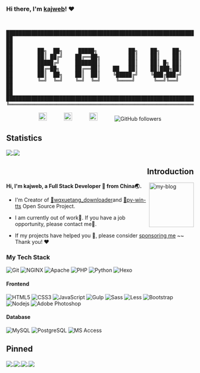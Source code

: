 ### Hi there, I'm [kajweb](https://iwwee.com)! ❤️ 
<br>
<pre align="center">
██████████████████████████████████████████████████████████████████████████████████████████═╗
██                                                                                      ██ ║
██                                                                                      ██ ║
██        ██╗  ██╗     █████╗          ██╗    ██╗    ██╗    ███████╗    ██████╗         ██ ║
██        ██║ ██╔╝    ██╔══██╗         ██║    ██║    ██║    ██╔════╝    ██╔══██╗        ██ ║
██        █████╔╝     ███████║         ██║    ██║ █╗ ██║    █████╗      ██████╔╝        ██ ║
██        ██╔═██╗     ██╔══██║    ██   ██║    ██║███╗██║    ██╔══╝      ██╔══██╗        ██ ║
██        ██║  ██╗    ██║  ██║    ╚█████╔╝    ╚███╔███╔╝    ███████╗    ██████╔╝        ██ ║
██        ╚═╝  ╚═╝    ╚═╝  ╚═╝     ╚════╝      ╚══╝╚══╝     ╚══════╝    ╚═════╝         ██ ║
██                                                                                      ██ ║
██                                                                                      ██ ║
██████████████████████████████████████████████████████████████████████████████████████████ ║
╚══════════════════════════════════════════════════════════════════════════════════════════╝</pre>

<div align="center">
<a href="http://wpa.qq.com/msgrd?v=3&uin=962324338&site=qq&menu=yes"><img alt="kajweb's QQ" width="22px" src="https://cdn.jsdelivr.net/npm/simple-icons@v3/icons/tencentqq.svg" /></a>　　　
<a href="mailto:kajweb.me@gmail.com"> <img alt="kajweb's Gmail" width="22px" src="https://cdn.jsdelivr.net/npm/simple-icons@v3/icons/gmail.svg" /></a>　　　
<a href="https://i.loli.net/2020/09/10/mv9n87rJheL4Cjd.png"><img alt="kajweb's Wechat" width="22px" src="https://cdn.jsdelivr.net/npm/simple-icons@v3/icons/wechat.svg" /></a>　　　
<img alt="GitHub followers" src="https://img.shields.io/github/followers/kajweb?label=kajweb&style=social">
</div>

## Statistics 
<!-- [![kajweb's github stats](https://github-readme-stats.vercel.app/api?username=kajweb&show_icons=true&include_all_commits=true&theme=chartreuse-dark)](#Statistics)
[![Top Langs](https://github-readme-stats.vercel.app/api/top-langs/?username=kajweb&layout=compact&theme=chartreuse-dark)](#Statistics) -->
<a href="#Statistics" title="kajweb's github stats">
  	<img align="center" src="https://github-readme-stats.vercel.app/api?username=kajweb&show_icons=true&include_all_commits=true&theme=chartreuse-dark" />
</a>    
<a href="#Statistics" title="Top Langs">
  	<img align="center" src="https://github-readme-stats.vercel.app/api/top-langs/?username=kajweb&layout=compact&theme=chartreuse-dark" />
</a>

<h2 align="right">Introduction</h2>
<a href="https://iwwee.com" title="link to my Blog"><img align="right" width="120" height="120" alt="my-blog" src="https://avatars2.githubusercontent.com/u/2993320?s=460&u=0f05c58a9b4519183ed48bde006a54430a6b2252&v=4" /></a>

**Hi, I'm kajweb, a Full Stack Developer 💩 from China🌏.** 

- I'm Creator of [🔗wqxuetang_downloader](https://github.com/kajweb/wqxuetang_downloader)and [🔗py-win-tts](https://github.com/kajweb/py-win-tts) Open Source Project.  

- I am currently out of work🌚. If you have a job opportunity, please contact me🌺. 

- If my projects have helped you 🚀, please consider [sponsoring me](https://i.loli.net/2020/02/06/lcSywCLVKPTsFU4.jpg)  ~~ Thank you! ❤️

### My Tech Stack 
![Git](https://img.shields.io/badge/-Git-F05032?style=flat-square&logo=git&logoColor=ffffff)
![NGINX](http://img.shields.io/badge/-NGINX-269539?style=flat-square&logo=nginx&logoColor=ffffff)
![Apache](http://img.shields.io/badge/-Apache-E11E27?style=flat-square&logo=apache)
![PHP](http://img.shields.io/badge/-PHP-8892BF?style=flat-square&logo=php&logoColor=ffffff)
![Python](http://img.shields.io/badge/-Python-3C78A9?style=flat-square&logo=python&logoColor=ffffff)
![Hexo](http://img.shields.io/badge/-Hexo-0073AA?style=flat-square&logo=wordpress&logoColor=ffffff)

#### Frontend
![HTML5](https://img.shields.io/badge/-HTML5-E44D27?style=flat-square&logo=html5&logoColor=ffffff)
![CSS3](https://img.shields.io/badge/-CSS3-1572B6?style=flat-square&logo=css3)
![JavaScript](https://img.shields.io/badge/-JavaScript-F7DF1C?style=flat-square&logo=javascript&logoColor=000000&labelColor=F7DF1C&color=FFCE5A)
![Gulp](https://img.shields.io/badge/-Gulp-CF4647?style=flat-square&logo=gulp&logoColor=ffffff)
![Sass](https://img.shields.io/badge/-Sass-CC6699?style=flat-square&logo=sass&logoColor=ffffff)
![Less](https://img.shields.io/badge/-Less-1D365D?style=flat-square&logo=less)
![Bootstrap](http://img.shields.io/badge/-Bootstrap-7952B3?style=flat-square&logo=bootstrap&logoColor=ffffff)
![Nodejs](https://img.shields.io/badge/-Nodejs-black?style=flat-square&logo=Node.js)
![Adobe Photoshop](http://img.shields.io/badge/-Abode%20Photoshop-26C9FF?style=flat-square&logo=adobe-photoshop&logoColor=ffffff)

#### Database
![MySQL](http://img.shields.io/badge/-MySQL-007599?style=flat-square&logo=MySQL&logoColor=ffffff)
![PostgreSQL](http://img.shields.io/badge/-PostgreSQL-23E44D27?style=flat-square&logo=PostgreSQL&logoColor=ffffff)
![MS Access](http://img.shields.io/badge/-MS%20SQL%20Server-CC2927?style=flat-square&logo=Microsoft-Access&logoColor=ffffff)

## Pinned
<!-- [![wqxuetang_downloader](https://github-readme-stats.kajweb.vercel.app/api/pin/?username=kajweb&repo=wqxuetang_downloader&theme=blue-green)](https://github.com/kajweb/wqxuetang_downloader)
[![douyin_downloader](https://github-readme-stats.kajweb.vercel.app/api/pin/?username=kajweb&repo=douyin_downloader&theme=great-gatsby)](https://github.com/kajweb/douyin_downloader) -->

<!-- [![wqxuetang_downloader](https://github-readme-stats.kajweb.vercel.app/api/pin/?username=kajweb&repo=wqxuetang_downloader&theme=highcontrast)](https://github.com/kajweb/wqxuetang_downloader)
[![douyin_downloader](https://github-readme-stats.kajweb.vercel.app/api/pin/?username=kajweb&repo=douyin_downloader&theme=radical)](https://github.com/kajweb/douyin_downloader) -->
<a href="https://github.com/kajweb/wqxuetang_downloader" title="wqxuetang_downloader">
  <img align="center" src="https://github-readme-stats.kajweb.vercel.app/api/pin/?username=kajweb&repo=wqxuetang_downloader&theme=highcontrast" />
</a>    
<a href="https://github.com/kajweb/douyin_downloader" title="douyin_downloader">
  <img align="center" src="https://github-readme-stats.kajweb.vercel.app/api/pin/?username=kajweb&repo=douyin_downloader&theme=radical" />
</a>



<!-- [![dict](https://github-readme-stats.kajweb.vercel.app/api/pin/?username=kajweb&repo=dict&theme=radical)](https://github.com/kajweb/dict)
[![multicoloured](https://github-readme-stats.kajweb.vercel.app/api/pin/?username=kajweb&repo=multicoloured&theme=highcontrast)](https://github.com/kajweb/multicoloured) -->

<a href="https://github.com/kajweb/dict" title="dict">
  <img align="center" src="https://github-readme-stats.kajweb.vercel.app/api/pin/?username=kajweb&repo=dict&theme=radical" />
</a>    
<a href="https://github.com/kajweb/multicoloured" title="multicoloured">
  <img align="center" src="https://github-readme-stats.kajweb.vercel.app/api/pin/?username=kajweb&repo=multicoloured&theme=highcontrast" />
</a>